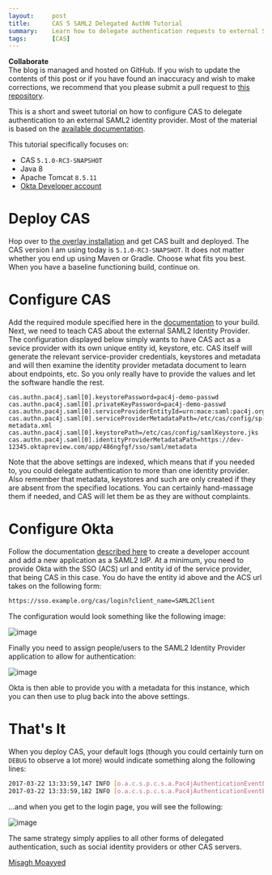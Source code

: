 ```yaml
---
layout:     post
title:      CAS 5 SAML2 Delegated AuthN Tutorial
summary:    Learn how to delegate authentication requests to external SAML2 identity providers.
tags:       [CAS]
---
```


<div class="alert alert-success">
  <strong>Collaborate</strong><br/>The blog is managed and hosted on GitHub. If you wish to update the contents of this post or if you have found an inaccuracy and wish to make corrections, we recommend that you please submit a pull request to <a href="https://github.com/apereo/apereo.github.io">this repository</a>.
</div>

This is a short and sweet tutorial on how to configure CAS to delegate authentication to an external SAML2 identity provider.
Most of the material is based on the [available documentation](https://apereo.github.io/cas/development/integration/Delegate-Authentication.html).

This tutorial specifically focuses on:

- CAS `5.1.0-RC3-SNAPSHOT`
- Java 8
- Apache Tomcat `8.5.11`
- [Okta Developer account](http://developer.okta.com/standards/SAML/setting_up_a_saml_application_in_okta)

# Deploy CAS

Hop over to [the overlay installation](https://apereo.github.io/cas/development/installation/Maven-Overlay-Installation.html) and get CAS built and deployed. The CAS version I am using today is `5.1.0-RC3-SNAPSHOT`. It does not matter whether you end up using Maven or Gradle. Choose what fits you best. When you have a baseline functioning build, continue on.

# Configure CAS

Add the required module specified here in the [documentation](https://apereo.github.io/cas/development/integration/Delegate-Authentication.html) to your build. Next, we need to teach CAS about the external SAML2 Identity Provider. The configuration displayed below simply wants to have CAS act as a sevice provider with its own unique entity id, keystore, etc. CAS itself will generate the relevant service-provider credentials, keystores and metadata and will then examine the identity provider metadata document to learn about endpoints, etc. So you only really have to provide the values and let the software handle the rest.

```properties
cas.authn.pac4j.saml[0].keystorePassword=pac4j-demo-passwd
cas.authn.pac4j.saml[0].privateKeyPassword=pac4j-demo-passwd
cas.authn.pac4j.saml[0].serviceProviderEntityId=urn:mace:saml:pac4j.org
cas.authn.pac4j.saml[0].serviceProviderMetadataPath=/etc/cas/config/sp-metadata.xml
cas.authn.pac4j.saml[0].keystorePath=/etc/cas/config/samlKeystore.jks
cas.authn.pac4j.saml[0].identityProviderMetadataPath=https://dev-12345.oktapreview.com/app/486ngfgf/sso/saml/metadata
```

Note that the above settings are indexed, which means that if you needed to, you could delegate authentication to more than one identity provider. Also remember that metadata, keystores and such are only created if they are absent from the specified locations. You can certainly hand-massage them if needed, and CAS will let them be as they are without complaints.

# Configure Okta

Follow the documentation [described here](http://developer.okta.com/standards/SAML/setting_up_a_saml_application_in_okta)
to create a developer account and add a new application as a SAML2 IdP. At a minimum, you need to provide Okta with the SSO (ACS) url and entity id of the service provider, that being CAS in this case. You do have the entity id above and the ACS url takes on the following form:

```bash
https://sso.example.org/cas/login?client_name=SAML2Client
```

The configuration would look something like the following image:

![image](https://cloud.githubusercontent.com/assets/1205228/24192129/9d0f828c-0f0b-11e7-8cec-698be1b31cee.png)

Finally you need to assign people/users to the SAML2 Identity Provider application to allow for authentication:

![image](https://cloud.githubusercontent.com/assets/1205228/24192186/c09b0ad2-0f0b-11e7-9e6a-12752de7c125.png)

Okta is then able to provide you with a metadata for this instance, which you can then use to plug back into the above settings.

# That's It

When you deploy CAS, your default logs (though you could certainly turn on `DEBUG` to observe a lot more) would indicate something along the following lines:

```bash
2017-03-22 13:33:59,147 INFO [o.a.c.s.p.c.s.a.Pac4jAuthenticationEventExecutionPlanConfiguration] - <Located and prepared [1] delegated authentication clients>
2017-03-22 13:33:59,182 INFO [o.a.c.s.p.c.s.a.Pac4jAuthenticationEventExecutionPlanConfiguration] - <Registering delegated authentication clients...>
```

...and when you get to the login page, you will see the following:

![image](https://cloud.githubusercontent.com/assets/1205228/24192477/c4bb918a-0f0c-11e7-94b9-ac2187588b9c.png)

The same strategy simply applies to all other forms of delegated authentication, such as social identity providers or other CAS servers.

[Misagh Moayyed](https://twitter.com/misagh84)